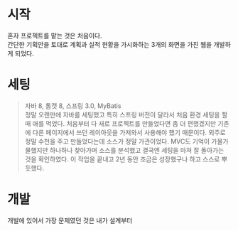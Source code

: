 # 시작
혼자 프로젝트를 맡는 것은 처음이다.  
간단한 기획안을 토대로 계획과 실적 현황을 가시화하는 3개의 화면을 가진 웹을 개발하게 되었다.

# 세팅
> 자바 8, 톰캣 8, 스프링 3.0, MyBatis  
정말 오랜만에 자바를 세팅했고 특히 스프링 버전이 달라서 처음 환경 세팅을 할 때 애를 먹었다. 처음부터 다 새로 프로젝트를 만들었다면 좀 더 편했겠지만 기존에 다른 페이지에서 쓰던 레이아웃을 가져와서 사용해야 했기 때문이다. 외주로 정말 수천을 주고 만들었다는데 소스가 정말 가관이었다. MVC도 기억이 가물가물했지만 하나하나 찾아가며 소스를 분석했고 결국엔 세팅을 마쳐 잘 돌아가는 것을 확인하였다. 이 작업을 끝내고 2년 동안 조금은 성장했구나 하고 스스로 뿌듯했다.

# 개발
개발에 있어서 가장 문제였던 것은 내가 설계부터    